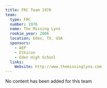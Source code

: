 ```yaml
---
title: FRC Team 1976
team:
  type: FRC
  number: 1976
  name: The Missing Lynx
  rookie_year: 2006
  location: Eden, TX, USA
  sponsors:
    - AEP
    - Ethicon
    - Eden High School
  links:
    Website: http://www.themissinglynx.com
---
```

No content has been added for this team